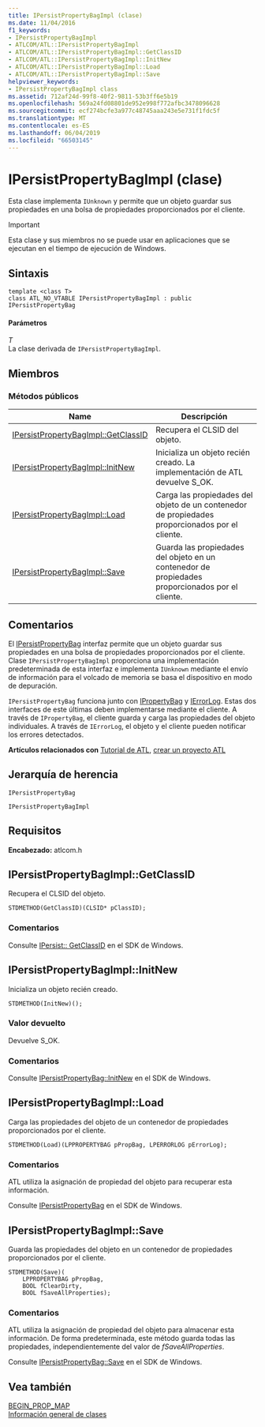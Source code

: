 ```yaml
---
title: IPersistPropertyBagImpl (clase)
ms.date: 11/04/2016
f1_keywords:
- IPersistPropertyBagImpl
- ATLCOM/ATL::IPersistPropertyBagImpl
- ATLCOM/ATL::IPersistPropertyBagImpl::GetClassID
- ATLCOM/ATL::IPersistPropertyBagImpl::InitNew
- ATLCOM/ATL::IPersistPropertyBagImpl::Load
- ATLCOM/ATL::IPersistPropertyBagImpl::Save
helpviewer_keywords:
- IPersistPropertyBagImpl class
ms.assetid: 712af24d-99f8-40f2-9811-53b3ff6e5b19
ms.openlocfilehash: 569a24fd08801de952e998f772afbc3478096628
ms.sourcegitcommit: ecf274bcfe3a977c48745aaa243e5e731f1fdc5f
ms.translationtype: MT
ms.contentlocale: es-ES
ms.lasthandoff: 06/04/2019
ms.locfileid: "66503145"
---
```

# <a name="ipersistpropertybagimpl-class"></a>IPersistPropertyBagImpl (clase)

Esta clase implementa `IUnknown` y permite que un objeto guardar sus propiedades en una bolsa de propiedades proporcionados por el cliente.

> [!IMPORTANT]
>  Esta clase y sus miembros no se puede usar en aplicaciones que se ejecutan en el tiempo de ejecución de Windows.

## <a name="syntax"></a>Sintaxis

```
template <class T>
class ATL_NO_VTABLE IPersistPropertyBagImpl : public IPersistPropertyBag
```

#### <a name="parameters"></a>Parámetros

*T*<br/>
La clase derivada de `IPersistPropertyBagImpl`.

## <a name="members"></a>Miembros

### <a name="public-methods"></a>Métodos públicos

|Name|Descripción|
|----------|-----------------|
|[IPersistPropertyBagImpl::GetClassID](#getclassid)|Recupera el CLSID del objeto.|
|[IPersistPropertyBagImpl::InitNew](#initnew)|Inicializa un objeto recién creado. La implementación de ATL devuelve S_OK.|
|[IPersistPropertyBagImpl::Load](#load)|Carga las propiedades del objeto de un contenedor de propiedades proporcionados por el cliente.|
|[IPersistPropertyBagImpl::Save](#save)|Guarda las propiedades del objeto en un contenedor de propiedades proporcionados por el cliente.|

## <a name="remarks"></a>Comentarios

El [IPersistPropertyBag](/previous-versions/windows/internet-explorer/ie-developer/platform-apis/aa768205\(v=vs.85\)) interfaz permite que un objeto guardar sus propiedades en una bolsa de propiedades proporcionados por el cliente. Clase `IPersistPropertyBagImpl` proporciona una implementación predeterminada de esta interfaz e implementa `IUnknown` mediante el envío de información para el volcado de memoria se basa el dispositivo en modo de depuración.

`IPersistPropertyBag` funciona junto con [IPropertyBag](/previous-versions/windows/internet-explorer/ie-developer/platform-apis/aa768196\(v=vs.85\)) y [IErrorLog](/previous-versions/windows/internet-explorer/ie-developer/platform-apis/aa768231\(v=vs.85\)). Estas dos interfaces de este últimas deben implementarse mediante el cliente. A través de `IPropertyBag`, el cliente guarda y carga las propiedades del objeto individuales. A través de `IErrorLog`, el objeto y el cliente pueden notificar los errores detectados.

**Artículos relacionados con** [Tutorial de ATL](../../atl/active-template-library-atl-tutorial.md), [crear un proyecto ATL](../../atl/reference/creating-an-atl-project.md)

## <a name="inheritance-hierarchy"></a>Jerarquía de herencia

`IPersistPropertyBag`

`IPersistPropertyBagImpl`

## <a name="requirements"></a>Requisitos

**Encabezado:** atlcom.h

##  <a name="getclassid"></a>  IPersistPropertyBagImpl::GetClassID

Recupera el CLSID del objeto.

```
STDMETHOD(GetClassID)(CLSID* pClassID);
```

### <a name="remarks"></a>Comentarios

Consulte [IPersist:: GetClassID](/windows/desktop/api/objidl/nf-objidl-ipersist-getclassid) en el SDK de Windows.

##  <a name="initnew"></a>  IPersistPropertyBagImpl::InitNew

Inicializa un objeto recién creado.

```
STDMETHOD(InitNew)();
```

### <a name="return-value"></a>Valor devuelto

Devuelve S_OK.

### <a name="remarks"></a>Comentarios

Consulte [IPersistPropertyBag::InitNew](/previous-versions/windows/internet-explorer/ie-developer/platform-apis/aa768204\(v=vs.85\)) en el SDK de Windows.

##  <a name="load"></a>  IPersistPropertyBagImpl::Load

Carga las propiedades del objeto de un contenedor de propiedades proporcionados por el cliente.

```
STDMETHOD(Load)(LPPROPERTYBAG pPropBag, LPERRORLOG pErrorLog);
```

### <a name="remarks"></a>Comentarios

ATL utiliza la asignación de propiedad del objeto para recuperar esta información.

Consulte [IPersistPropertyBag](/previous-versions/windows/internet-explorer/ie-developer/platform-apis/aa768206\(v=vs.85\)) en el SDK de Windows.

##  <a name="save"></a>  IPersistPropertyBagImpl::Save

Guarda las propiedades del objeto en un contenedor de propiedades proporcionados por el cliente.

```
STDMETHOD(Save)(
    LPPROPERTYBAG pPropBag,
    BOOL fClearDirty,
    BOOL fSaveAllProperties);
```

### <a name="remarks"></a>Comentarios

ATL utiliza la asignación de propiedad del objeto para almacenar esta información. De forma predeterminada, este método guarda todas las propiedades, independientemente del valor de *fSaveAllProperties*.

Consulte [IPersistPropertyBag::Save](/previous-versions/windows/internet-explorer/ie-developer/platform-apis/aa768207\(v=vs.85\)) en el SDK de Windows.

## <a name="see-also"></a>Vea también

[BEGIN_PROP_MAP](property-map-macros.md#begin_prop_map)<br/>
[Información general de clases](../../atl/atl-class-overview.md)
